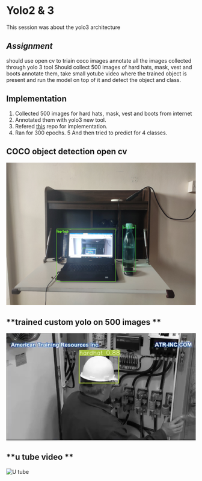 # Yolo2 & 3
This session was about the yolo3 architecture

## *Assignment*
should use open cv to triain coco images
annotate all the images collected through yolo 3 tool
Should collect 500 images of hard hats, mask, vest and boots annotate them, take small yotube video where the trained object is present and run the model on top of it and detect the object and class.

## Implementation
1. Collected 500 images for hard hats, mask, vest and boots from internet
2. Annotated them with yolo3 new tool.
3. Refered [this](https://github.com/theschoolofai/YoloV3) repo for implementation.
4. Ran for 300 epochs.
5 And then tried to predict for 4 classes.

## **COCO object detection open cv**

![COCO object detection](https://github.com/arghya05/arghya05-EVA-5-session-13/blob/main/download.png)

## **trained custom yolo on 500 images **
![result](https://github.com/arghya05/arghya05-EVA-5-session-13/blob/main/hard_hat.jpg)

## **u tube video **
![U tube ](https://www.youtube.com/watch?v=NSmtvi1ZHMI)


